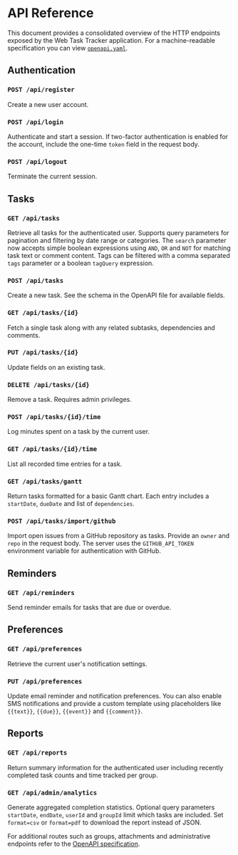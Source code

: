 # API Reference

This document provides a consolidated overview of the HTTP endpoints exposed by the Web Task Tracker application.
For a machine-readable specification you can view [`openapi.yaml`](openapi.yaml).

## Authentication

### `POST /api/register`
Create a new user account.

### `POST /api/login`
Authenticate and start a session. If two-factor authentication is enabled for
the account, include the one-time `token` field in the request body.

### `POST /api/logout`
Terminate the current session.

## Tasks

### `GET /api/tasks`
Retrieve all tasks for the authenticated user. Supports query parameters for
pagination and filtering by date range or categories. The `search` parameter now
accepts simple boolean expressions using `AND`, `OR` and `NOT` for matching task
text or comment content. Tags can be filtered with a comma separated `tags`
parameter or a boolean `tagQuery` expression.

### `POST /api/tasks`
Create a new task. See the schema in the OpenAPI file for available fields.

### `GET /api/tasks/{id}`
Fetch a single task along with any related subtasks, dependencies and comments.

### `PUT /api/tasks/{id}`
Update fields on an existing task.

### `DELETE /api/tasks/{id}`
Remove a task. Requires admin privileges.

### `POST /api/tasks/{id}/time`
Log minutes spent on a task by the current user.

### `GET /api/tasks/{id}/time`
List all recorded time entries for a task.

### `GET /api/tasks/gantt`
Return tasks formatted for a basic Gantt chart. Each entry includes a
`startDate`, `dueDate` and list of `dependencies`.

### `POST /api/tasks/import/github`
Import open issues from a GitHub repository as tasks. Provide an `owner` and
`repo` in the request body. The server uses the `GITHUB_API_TOKEN` environment
variable for authentication with GitHub.

## Reminders

### `GET /api/reminders`
Send reminder emails for tasks that are due or overdue.

## Preferences

### `GET /api/preferences`
Retrieve the current user's notification settings.

### `PUT /api/preferences`
Update email reminder and notification preferences.
You can also enable SMS notifications and provide a custom template using
placeholders like `{{text}}`, `{{due}}`, `{{event}}` and `{{comment}}`.

## Reports

### `GET /api/reports`
Return summary information for the authenticated user including recently
completed task counts and time tracked per group.

### `GET /api/admin/analytics`
Generate aggregated completion statistics. Optional query parameters
`startDate`, `endDate`, `userId` and `groupId` limit which tasks are
included. Set `format=csv` or `format=pdf` to download the report instead of
JSON.

For additional routes such as groups, attachments and administrative
endpoints refer to the [OpenAPI specification](openapi.yaml).

